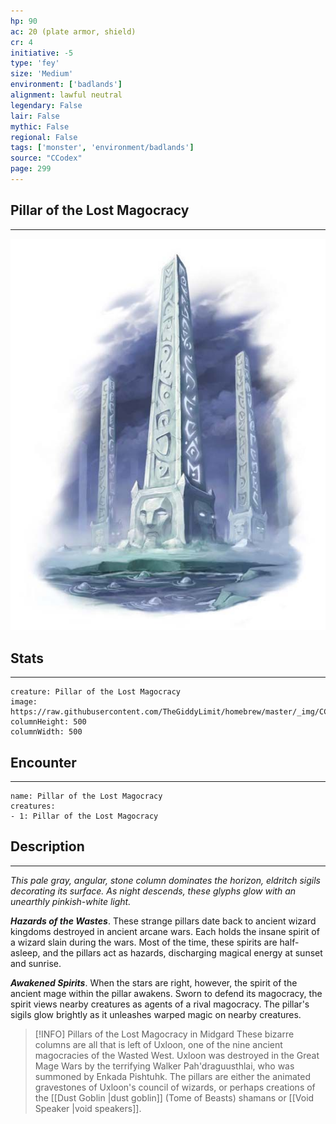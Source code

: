 ```yaml
---
hp: 90
ac: 20 (plate armor, shield)
cr: 4
initiative: -5
type: 'fey'    
size: 'Medium'
environment: ['badlands']
alignment: lawful neutral
legendary: False
lair: False
mythic: False
regional: False
tags: ['monster', 'environment/badlands']
source: "CCodex"
page: 299
---
```


## Pillar of the Lost Magocracy
---

![|600](https://raw.githubusercontent.com/TheGiddyLimit/homebrew/master/_img/CCodex/Pillarofthelostmagocracy.jpg)

## Stats
---

```statblock
creature: Pillar of the Lost Magocracy
image: https://raw.githubusercontent.com/TheGiddyLimit/homebrew/master/_img/CCodex/pillarofthelostmagocracy_token.png
columnHeight: 500
columnWidth: 500
```

## Encounter
---

```encounter-table
name: Pillar of the Lost Magocracy
creatures:
- 1: Pillar of the Lost Magocracy
```

## Description
---
_This pale gray, angular, stone column dominates the horizon, eldritch sigils decorating its surface. As night descends, these glyphs glow with an unearthly pinkish-white light._

**_Hazards of the Wastes_**. These strange pillars date back to ancient wizard kingdoms destroyed in ancient arcane wars. Each holds the insane spirit of a wizard slain during the wars. Most of the time, these spirits are half-asleep, and the pillars act as hazards, discharging magical energy at sunset and sunrise.

**_Awakened Spirits_**. When the stars are right, however, the spirit of the ancient mage within the pillar awakens. Sworn to defend its magocracy, the spirit views nearby creatures as agents of a rival magocracy. The pillar's sigils glow brightly as it unleashes warped magic on nearby creatures.

> [!INFO] Pillars of the Lost Magocracy in Midgard
>These bizarre columns are all that is left of Uxloon, one of the nine ancient magocracies of the Wasted West. Uxloon was destroyed in the Great Mage Wars by the terrifying Walker Pah'draguusthlai, who was summoned by Enkada Pishtuhk. The pillars are either the animated gravestones of Uxloon's council of wizards, or perhaps creations of the [[Dust Goblin \|dust goblin]] (Tome of Beasts) shamans or [[Void Speaker \|void speakers]].






